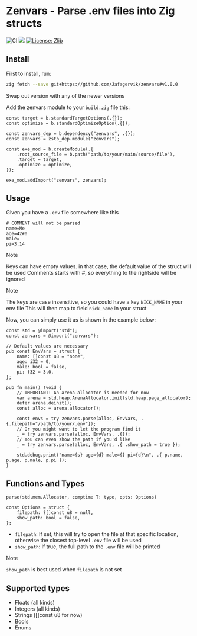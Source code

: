 # Zenvars - Parse .env files into Zig structs

![CI](https://github.com/Jafagervik/zenvars/actions/workflows/ci.yml/badge.svg)
![](https://img.shields.io/badge/language-zig-%23ec915c)
[![License: Zlib](https://img.shields.io/badge/License-Zlib-lightgrey.svg)](https://opensource.org/licenses/Zlib)

## Install

First to install, run:
```sh 
zig fetch --save git+https://github.com/Jafagervik/zenvars#v1.0.0
```
Swap out version with any of the newer versions

Add the zenvars module to your `build.zig` file this:

```zig 
const target = b.standardTargetOptions(.{});
const optimize = b.standardOptimizeOption(.{});

const zenvars_dep = b.dependency("zenvars", .{});
const zenvars = zstb_dep.module("zenvars");

const exe_mod = b.createModule(.{
    .root_source_file = b.path("path/to/your/main/source/file"),
    .target = target,
    .optimize = optimize,
});

exe_mod.addImport("zenvars", zenvars);
```

## Usage

Given you have a `.env` file somewhere like this
```dosini
# COMMENT will not be parsed
name=Me
age=42#0 
male=
pi=3.14
```

> [!NOTE]
> Keys can have empty values. in that case, the default value of the struct will be used
> Comments starts with #, so everything to the rightside will be ignored

> [!NOTE]
> The keys are case insensitive, so you could have a key `NICK_NAME` in your env file
> This will then map to field `nick_name` in your struct


Now, you can simply use it as is shown in the example below:

```zig 
const std = @import("std");
const zenvars = @import("zenvars");

// Default values are necessary
pub const EnvVars = struct {
    name: []const u8 = "none", 
    age: i32 = 0,
    male: bool = false,
    pi: f32 = 3.0,
};

pub fn main() !void {
    // IMPORTANT: An arena allocator is needed for now
    var arena = std.heap.ArenaAllocator.init(std.heap.page_allocator);
    defer arena.deinit();
    const alloc = arena.allocator();

    const envs = try zenvars.parse(alloc, EnvVars, .{.filepath="/path/to/your/.env"});
    // Or you might want to let the program find it 
    _ = try zenvars.parse(alloc, EnvVars, .{});
    // You can even show the path if you'd like
    _ = try zenvars.parse(alloc, EnvVars, .{ .show_path = true });

    std.debug.print("name={s} age={d} male={} pi={d}\n", .{ p.name, p.age, p.male, p.pi });
}
```

## Functions and Types

`parse(std.mem.Allocator, comptime T: type, opts: Options)` 

```zig
const Options = struct {
    filepath: ?[]const u8 = null,
    show_path: bool = false,
};
```

- `filepath`: If set, this will try to open the file at that specific location, otherwise
the closest top-level `.env` file will be used
- `show_path`: If true, the full path to the `.env` file will be printed

> [!NOTE]
> `show_path` is best used when `filepath` is not set


## Supported types

* Floats (all kinds)
* Integers (all kinds)
* Strings ([]const u8 for now)
* Bools
* Enums
